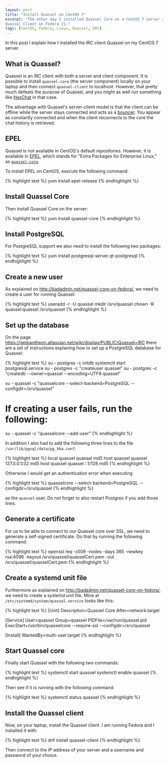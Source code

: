 ```yaml
---
layout: post
title: "Install Quassel on CentOS 7"
excerpt: "The other day I installed Quassel Core on a CentOS 7 server and
Quassel Client on Fedora 21."
tags: [CentOS, Fedora, Linux, Quassel, IRC]
---
```


In this post I explain how I installed the IRC client Quassel on my CentOS 7
server.

## What is Quassel?

Quassel is an IRC client with both a server and client component. It is
possible to install `quassel-core` (the server component) locally on your
laptop and then connect `quassel-client` to localhost. However, that pretty
much defeats the purpose of Quassel, and you might as well run something like
[HexChat](https://hexchat.github.io/) in that case.

The advantage with Quassel's server-client model is that the client can be
offline while the server stays connected and acts as a
[bouncer](http://en.wikipedia.org/wiki/BNC_(software)#IRC). You appear as
constantly connected and when the client reconnects to the core the chat
history is retrieved.

## EPEL

Quassel is not available in CentOS's default repositories. However, it is
available in [EPEL](https://fedoraproject.org/wiki/EPEL),
which stands for "Extra Packages for Enterprise Linux," as
[`quassel-core`](http://dl.fedoraproject.org/pub/epel/7/x86_64/repoview/quassel-core.html).

To install EPEL on CentOS, execute the following command:

{% highlight text %}
yum install epel-release
{% endhighlight %}

## Install Quassel Core

Then install Quassel Core on the server:

{% highlight text %}
yum install quassel-core
{% endhighlight %}

## Install PostgreSQL

For PostgreSQL support we also need to install the following two packages:

{% highlight text %}
yum install postgresql-server qt-postgresql
{% endhighlight %}

## Create a new user

As explained on <http://badadmin.net/quassel-core-on-fedora/>, we need to
create a user for running Quassel:

{% highlight text %}
useradd -r -U quassel
mkdir /srv/quassel
chown -R quassel:quassel /srv/quassel
{% endhighlight %}

## Set up the database

On the page <https://getpantheon.atlassian.net/wiki/display/PUBLIC/Quassel+IRC>
there are a set of instructions explaning how to set up a PostgreSQL database
for Quassel:

{% highlight text %}
su - postgres -c initdb
systemctl start postgresql.service
su - postgres -c "createuser quassel"
su - postgres -c "createdb --owner=quassel --encoding=UTF8 quassel"

su - quassel -c "quasselcore --select-backend=PostgreSQL --configdir=/srv/quassel"

# If creating a user fails, run the following:
su - quassel -c "quasselcore --add-user"
{% endhighlight %}

In addition I also had to add the following three lines to the file
`/var/lib/pgsql/data/pg_hba.conf`:

{% highlight text %}
local   quassel         quassel                                 md5
host    quassel         quassel         127.0.0.1/32            md5
host    quassel         quassel         ::1/128                 md5
{% endhighlight %}

Otherwise I would get an authentication error when executing

{% highlight text %}
quasselcore --select-backend=PostgreSQL --configdir=/srv/quassel
{% endhighlight %}

as the `quassel` user. Do not forget to also restart Postgres if you add those
lines.

## Generate a certificate

For us to be able to connect to our Quassel core over SSL, we need to generate
a self-signed certificate. Do that by running the following command:

{% highlight text %}
openssl req -x509 -nodes -days 365 -newkey rsa:4096 -keyout /srv/quassel/quasselCert.pem -out /srv/quassel/quasselCert.pem
{% endhighlight %}

## Create a systemd unit file

Furthermore as explained on <http://badadmin.net/quassel-core-on-fedora/>, we
need to create a systemd unit file. Mine at
`/etc/systemd/system/quassel.service` looks like this:

{% highlight text %}
[Unit]
Description=Quassel Core
After=network.target

[Service]
User=quassel
Group=quassel
PIDFile=/var/run/quassel.pid
ExecStart=/usr/bin/quasselcore --require-ssl --configdir=/srv/quassel

[Install]
WantedBy=multi-user.target
{% endhighlight %}

## Start Quassel core

Finally start Quassel with the following two commands:

{% highlight text %}
systemctl start quassel
systemctl enable quassel
{% endhighlight %}

Then see if it is running with the following command:

{% highlight text %}
systemctl status quassel
{% endhighlight %}

## Install the Quassel client

Now, on your laptop, install the Quassel client. I am running Fedora and I
installed it with:

{% highlight text %}
dnf install quassel-client
{% endhighlight %}

Then connect to the IP address of your server and a username and password of
your choice.
